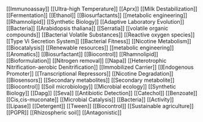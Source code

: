 [[Immunoassay]]
[[Ultra-high Temperature]]
[[Aprx]]
[[Milk Destabilization]]
[[Fermentation]]
[[Ethanol]]
[[Biosurfactants]]
[[metabolic engineering]]
[[Rhamnolipid]]
[[Synthetic Biology]]
[[Adaptive Laboratory Evolution]]
[[Bacteria]]
[[Arabidopsis thaliana]]
[[Serratia]]
[[volatile organic compounds]]
[[Bacterial Volatile Substances]]
[[Reactive oxygen species]]
[[Type Vi Secretion System]]
[[Bacterial Fitness]]
[[Nicotine Metabolism]]
[[Biocatalysis]]
[[Renewable resources]]
[[metabolic engineering]]
[[Aromatics]]
[[Biosurfactant]]
[[Biocontrol]]
[[Rhamnolipid]]
[[Bioformulation]]
[[Nitrogen removal]]
[[Napa]]
[[Heterotrophic Nitrification-aerobic Denitrification]]
[[Immobilized Carrier]]
[[Endogenous Promoter]]
[[Transcriptional Repressors]]
[[Nicotine Degradation]]
[[Biosensors]]
[[Secondary metabolites]]
[[Secondary metabolite]]
[[Biocontrol]]
[[Soil microbiology]]
[[Microbial ecology]]
[[Synthetic Biology]]
[[Dapg]]
[[Seva]]
[[Antibiotic Detection]]
[[Catechol]]
[[Benzoate]]
[[Cis,cis-muconate]]
[[Microbial Catalysis]]
[[Bacteria]]
[[Activity]]
[[Lipase]]
[[Detergent]]
[[Tween]]
[[Biocontrol]]
[[Sustainable agriculture]]
[[PGPR]]
[[Rhizospheric soil]]
[[Antagonistic]]
